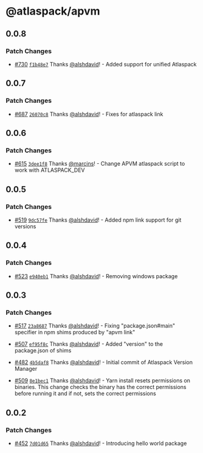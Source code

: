 # @atlaspack/apvm

## 0.0.8

### Patch Changes

- [#730](https://github.com/atlassian-labs/atlaspack/pull/730) [`f1b48e7`](https://github.com/atlassian-labs/atlaspack/commit/f1b48e7a04e005cef0f36a3e692087a9ecdb6f7a) Thanks [@alshdavid](https://github.com/alshdavid)! - Added support for unified Atlaspack

## 0.0.7

### Patch Changes

- [#687](https://github.com/atlassian-labs/atlaspack/pull/687) [`26070c8`](https://github.com/atlassian-labs/atlaspack/commit/26070c871d2700daf4501051dd87b58b414912c0) Thanks [@alshdavid](https://github.com/alshdavid)! - Fixes for atlaspack link

## 0.0.6

### Patch Changes

- [#615](https://github.com/atlassian-labs/atlaspack/pull/615) [`3dee1f8`](https://github.com/atlassian-labs/atlaspack/commit/3dee1f83b60711711f8ae298ba2e46100cb18291) Thanks [@marcins](https://github.com/marcins)! - Change APVM atlaspack script to work with ATLASPACK_DEV

## 0.0.5

### Patch Changes

- [#519](https://github.com/atlassian-labs/atlaspack/pull/519) [`9dc57fe`](https://github.com/atlassian-labs/atlaspack/commit/9dc57fed22b42e40b4b4a11c60d65f342fffe26c) Thanks [@alshdavid](https://github.com/alshdavid)! - Added npm link support for git versions

## 0.0.4

### Patch Changes

- [#523](https://github.com/atlassian-labs/atlaspack/pull/523) [`e940eb1`](https://github.com/atlassian-labs/atlaspack/commit/e940eb1d950840494b49534ef467ddde7e992547) Thanks [@alshdavid](https://github.com/alshdavid)! - Removing windows package

## 0.0.3

### Patch Changes

- [#517](https://github.com/atlassian-labs/atlaspack/pull/517) [`23a8687`](https://github.com/atlassian-labs/atlaspack/commit/23a8687f886a45ebec028882291732a07e70b02f) Thanks [@alshdavid](https://github.com/alshdavid)! - Fixing "package.json#main" specifier in npm shims produced by "apvm link"

- [#507](https://github.com/atlassian-labs/atlaspack/pull/507) [`ef95f8c`](https://github.com/atlassian-labs/atlaspack/commit/ef95f8c1a1f3d47721ca49bc543fe0010f9edbb1) Thanks [@alshdavid](https://github.com/alshdavid)! - Added "version" to the package.json of shims

- [#482](https://github.com/atlassian-labs/atlaspack/pull/482) [`4b5daf8`](https://github.com/atlassian-labs/atlaspack/commit/4b5daf81c7b2b42ffc1adc0af0422f38b4d82e60) Thanks [@alshdavid](https://github.com/alshdavid)! - Initial commit of Atlaspack Version Manager

- [#509](https://github.com/atlassian-labs/atlaspack/pull/509) [`8e1bec1`](https://github.com/atlassian-labs/atlaspack/commit/8e1bec17f4b0ae5132c6777ec14bb2c1275724b1) Thanks [@alshdavid](https://github.com/alshdavid)! - Yarn install resets permissions on binaries. This change checks the binary has the correct permissions before running it and if not, sets the correct permissions

## 0.0.2

### Patch Changes

- [#452](https://github.com/atlassian-labs/atlaspack/pull/452) [`7d01d65`](https://github.com/atlassian-labs/atlaspack/commit/7d01d65900c4b458a3ef14ded9e7ccc84d4a5cc1) Thanks [@alshdavid](https://github.com/alshdavid)! - Introducing hello world package
